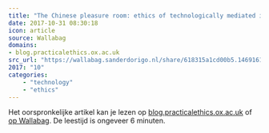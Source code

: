 ```yaml
---
title: "The Chinese pleasure room: ethics of technologically mediated interaction"
date: 2017-10-31 08:30:18
icon: article
source: Wallabag
domains:
- blog.practicalethics.ox.ac.uk
src_url: "https://wallabag.sanderdorigo.nl/share/618315a1cd00b5.14691613"
2017: "10"
categories:
    - "technology"
    - "ethics"
---
```

Het oorspronkelijke artikel kan je lezen op [blog.practicalethics.ox.ac.uk](http://blog.practicalethics.ox.ac.uk/2016/09/the-chinese-pleasure-room-ethics-of-technologically-mediated-interaction/) of [op Wallabag](https://wallabag.sanderdorigo.nl/share/618315a1cd00b5.14691613). De leestijd is ongeveer 6 minuten.